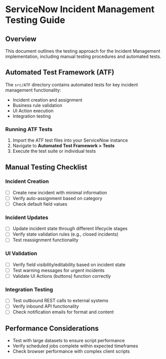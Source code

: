 # ServiceNow Incident Management Testing Guide

## Overview

This document outlines the testing approach for the Incident Management implementation, including manual testing procedures and automated tests.

## Automated Test Framework (ATF)

The `src/ATF` directory contains automated tests for key incident management functionality:

- Incident creation and assignment
- Business rule validation
- UI Action execution
- Integration testing

### Running ATF Tests

1. Import the ATF test files into your ServiceNow instance
2. Navigate to **Automated Test Framework > Tests**
3. Execute the test suite or individual tests

## Manual Testing Checklist

### Incident Creation
- [ ] Create new incident with minimal information
- [ ] Verify auto-assignment based on category
- [ ] Check default field values

### Incident Updates
- [ ] Update incident state through different lifecycle stages
- [ ] Verify state validation rules (e.g., closed incidents)
- [ ] Test reassignment functionality

### UI Validation
- [ ] Verify field visibility/editability based on incident state
- [ ] Test warning messages for urgent incidents
- [ ] Validate UI Actions (buttons) function correctly

### Integration Testing
- [ ] Test outbound REST calls to external systems
- [ ] Verify inbound API functionality
- [ ] Check notification emails for format and content

## Performance Considerations

- Test with large datasets to ensure script performance
- Verify scheduled jobs complete within expected timeframes
- Check browser performance with complex client scripts
